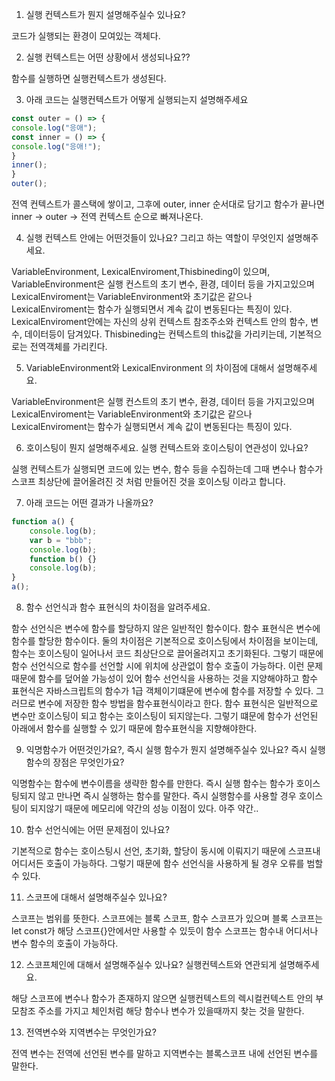1.  실행 컨텍스트가 뭔지 설명해주실수 있나요?

코드가 실행되는 환경이 모여있는 객체다.

2.  실행 컨텍스트는 어떤 상황에서 생성되나요??

함수를 실행하면 실행컨텍스트가 생성된다.

3.  아래 코드는 실행컨텍스트가 어떻게 실행되는지 설명해주세요

```jsx
const outer = () => {
console.log("응애");
const inner = () => {
console.log("응애!");
}
inner();
}
outer();
```

전역 컨텍스트가 콜스택에 쌓이고, 그후에 outer, inner 순서대로 담기고 함수가 끝나면 inner → outer → 전역 컨텍스트 순으로 빠져나온다.

4.  실행 컨텍스트 안에는 어떤것들이 있나요? 그리고 하는 역할이 무엇인지 설명해주세요.

VariableEnvironment, LexicalEnviroment,Thisbineding이 있으며, VariableEnvironment은 실행 컨스트의 초기 변수, 환경, 데이터 등을 가지고있으며 LexicalEnviroment는 VariableEnvironment와 초기값은 같으나 LexicalEnviroment는 함수가 실행되면서 계속 값이 변동된다는 특징이 있다. LexicalEnviroment안에는 자신의 상위 컨텍스트 참조주소와 컨텍스트 안의 함수, 변수, 데이터등이 담겨있다. Thisbineding는 컨텍스트의 this값을 가리키는데, 기본적으로는 전역객체를 가리킨다.

5.  VariableEnvironment와 LexicalEnvironment 의 차이점에 대해서 설명해주세요.

VariableEnvironment은 실행 컨스트의 초기 변수, 환경, 데이터 등을 가지고있으며 LexicalEnviroment는 VariableEnvironment와 초기값은 같으나 LexicalEnviroment는 함수가 실행되면서 계속 값이 변동된다는 특징이 있다.

6.  호이스팅이 뭔지 설명해주세요. 실행 컨텍스트와 호이스팅이 연관성이 있나요?

실행 컨텍스트가 실행되면 코드에 있는 변수, 함수 등을 수집하는데 그때 변수나 함수가 스코프 최상단에 끌어올려진 것 처럼 만들어진 것을 호이스팅 이라고 합니다.

7.  아래 코드는 어떤 결과가 나올까요?

```jsx
function a() {
	console.log(b);
	var b = "bbb";
	console.log(b);
	function b() {}
	console.log(b);
}
a();
```

8.  함수 선언식과 함수 표현식의 차이점을 알려주세요.

함수 선언식은 변수에 함수를 할당하지 않은 일반적인 함수이다. 함수 표현식은 변수에 함수를 할당한 함수이다. 둘의 차이점은 기본적으로 호이스팅에서 차이점을 보이는데, 함수는 호이스팅이 일어나서 코드 최상단으로 끌어올려지고 초기화된다. 그렇기 때문에 함수 선언식으로 함수를 선언할 시에 위치에 상관없이 함수 호출이 가능하다. 이런 문제 때문에 함수를 덮어쓸 가능성이 있어 함수 선언식을 사용하는 것을 지양해야하고 함수 표현식은 자바스크립트의 함수가 1급 객체이기떄문에 변수에 함수를 저장할 수 있다. 그러므로 변수에 저장한 함수 방법을 함수표현식이라고 한다. 함수 표현식은 일반적으로 변수만 호이스팅이 되고 함수는 호이스팅이 되지않는다. 그렇기 떄문에 함수가 선언된 아래에서 함수를 실행할 수 있기 때문에 함수표현식을 지향해야한다.

9.  익명함수가 어떤것인가요?, 즉시 실행 함수가 뭔지 설명해주실수 있나요? 즉시 실행함수의 장점은 무엇인가요?

익명함수는 함수에 변수이름을 생략한 함수를 만한다. 즉시 실행 함수는 함수가 호이스팅되지 않고 만나면 즉시 실행하는 함수를 말한다. 즉시 실행함수를 사용할 경우 호이스팅이 되지않기 때문에 메모리에 약간의 성능 이점이 있다. 아주 약간..

10.  함수 선언식에는 어떤 문제점이 있나요?

기본적으로 함수는 호이스팅시 선언, 초기화, 할당이 동시에 이뤄지기 때문에 스코프내 어디서든 호출이 가능하다. 그렇기 때문에 함수 선언식을 사용하게 될 경우 오류를 범할 수 있다.

11.  스코프에 대해서 설명해주실수 있나요?

스코프는 범위를 뜻한다. 스코프에는 블록 스코프, 함수 스코프가 있으며 블록 스코프는 let const가 해당 스코프{}안에서만 사용할 수 있듯이 함수 스코프는 함수내 어디서나 변수 함수의 호출이 가능하다.

12.  스코프체인에 대해서 설명해주실수 있나요? 실행컨텍스트와 연관되게 설명해주세요.

해당 스코프에 변수나 함수가 존재하지 않으면 실행컨텍스트의 렉시컬컨텍스트 안의 부모참조 주소를 가지고 체인처럼 해당 함수나 변수가 있을때까지 찾는 것을 말한다.

13.  전역변수와 지역변수는 무엇인가요?

전역 변수는 전역에 선언된 변수를 말하고 지역변수는 블록스코프 내에 선언된 변수를 말한다.